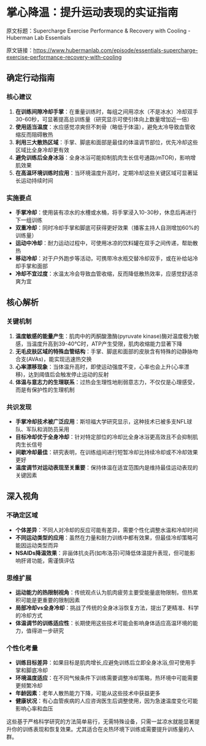 # 掌心降温：提升运动表现的实证指南

原文标题：Supercharge Exercise Performance & Recovery with Cooling - Huberman Lab Essentials

原文链接：https://www.hubermanlab.com/episode/essentials-supercharge-exercise-performance-recovery-with-cooling

## 确定行动指南

### 核心建议
1. **在训练间隙冷却手掌**：在重量训练时，每组之间用凉水（不是冰水）冷却双手30-60秒，可显著提高总训练量（研究显示可使引体向上数量增加近一倍）
2. **使用适当温度**：水应感觉凉爽但不刺骨（略低于体温），避免太冷导致血管收缩反而阻碍散热
3. **利用三大散热区域**：手掌、脚底和面部是最佳的体温调节部位，优先冷却这些区域比全身冷却更有效
4. **避免训练后全身冰浴**：全身冰浴可能抑制肌肉生长信号通路(mTOR)，影响增肌效果
5. **在高温环境训练时应用**：当环境温度升高时，定期冷却这些关键区域可显著延长运动持续时间

### 实施要点
- **手掌冷却**：使用装有凉水的水槽或水桶，将手掌浸入10-30秒，休息后再进行下一组训练
- **双重冷却**：同时冷却手掌和脚底可获得更好效果（播客主持人自测增加60%的训练量）
- **运动中冷却**：耐力运动过程中，可使用冰凉的饮料罐在双手之间传递，帮助散热
- **移动冷却**：对于户外跑步等活动，可携带冷水瓶交替冷却双手，或在补给站冷却手掌和面部
- **冷却不宜过度**：水温太冷会导致血管收缩，反而降低散热效率，应感觉舒适凉爽为宜

## 核心解析

### 关键机制
1. **温度敏感的能量产生**：肌肉中的丙酮酸激酶(pyruvate kinase)酶对温度极为敏感，当温度升高到39-40°C时，ATP产生受限，肌肉收缩能力显著下降
2. **无毛皮肤区域的特殊血管结构**：手掌、脚底和面部的皮肤含有特殊的动静脉吻合支(AVAs)，能实现迅速热交换
3. **心率漂移现象**：当体温升高时，即使运动强度不变，心率也会上升(心率漂移)，达到阈值后会触发停止运动的反射
4. **体温与意志力的生理联系**：过热会生理性地削弱意志力，不仅仅是心理感受，而是有保护性的生理机制

### 共识发现
- **手掌冷却技术被广泛应用**：斯坦福大学研究显示，这种技术已被多支NFL球队、军队和消防员采用
- **目标冷却优于全身冷却**：针对特定部位的冷却比全身冰浴更高效且不会抑制肌肉生长信号
- **间歇冷却最佳**：研究表明，在训练组间进行短暂冷却比持续冷却或不冷却效果更好
- **温度调节对运动表现至关重要**：保持体温在适宜范围内是维持最佳运动表现的关键因素

## 深入视角

### 不确定区域
- **个体差异**：不同人对冷却的反应可能有差异，需要个性化调整水温和冷却时间
- **不同运动类型的应用**：虽然在力量和耐力训练中都有效果，但最佳冷却策略可能因运动类型而异
- **NSAIDs降温效果**：非甾体抗炎药(如布洛芬)可降低体温提升表现，但可能影响肝肾功能，需谨慎评估

### 思维扩展
- **运动能力的热限制视角**：传统观点认为肌肉疲劳主要受能量底物限制，但热累积可能是更重要的限制因素
- **局部冷却vs全身冷却**：挑战了传统的全身冰浴恢复方法，提出了更精准、科学的冷却方式
- **体温调节的训练适应性**：长期使用这些技术可能会影响身体适应高温环境的能力，值得进一步研究

### 个性化考量
- **训练目标差异**：如果目标是肌肉增长,应避免训练后立即全身冰浴,但可使用手掌和脚底冷却
- **环境温度适应**：在不同气候条件下训练需要调整冷却策略，热环境中可能需要更频繁冷却
- **年龄因素**：老年人散热能力下降，可能从这些技术中获益更多
- **健康状况**：有心血管疾病的人应咨询医生后调整使用，因为急速温度变化可能影响心率和血压

这些基于严格科学研究的方法简单易行，无需特殊设备，只需一盆凉水就能显著提升你的训练表现和恢复效果。尤其适合在炎热环境下训练或需要提升训练量的人群。

